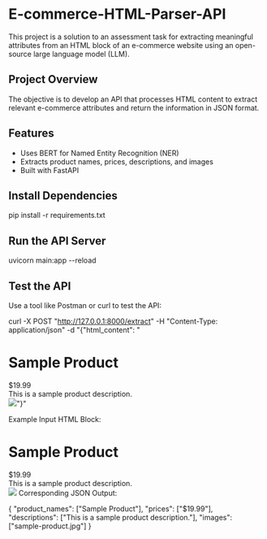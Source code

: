 # E-commerce-HTML-Parser-API

This project is a solution to an assessment task for extracting meaningful attributes from an HTML block of an e-commerce website using an open-source large language model (LLM).

## Project Overview

The objective is to develop an API that processes HTML content to extract relevant e-commerce attributes and return the information in JSON format.

## Features

- Uses BERT for Named Entity Recognition (NER)
- Extracts product names, prices, descriptions, and images
- Built with FastAPI
## Install Dependencies

pip install -r requirements.txt
## Run the API Server

uvicorn main:app --reload

## Test the API
Use a tool like Postman or curl to test the API:

curl -X POST "http://127.0.0.1:8000/extract" -H "Content-Type: application/json" -d "{\"html_content\": \"<html><head><title>Product Page</title></head><body><h1 class='product-name'>Sample Product</h1><span class='price'>$19.99</span><div class='description'>This is a sample product description.</div><img class='product-image' src='sample-product.jpg'/></body></html>\"}"

Example
Input HTML Block:

<html>
<head><title>Product Page</title></head>
<body>
<h1 class="product-name">Sample Product</h1>
<span class="price">$19.99</span>
<div class="description">This is a sample product description.</div>
<img class="product-image" src="sample-product.jpg"/>
</body>
</html>
Corresponding JSON Output:

{
  "product_names": ["Sample Product"],
  "prices": ["$19.99"],
  "descriptions": ["This is a sample product description."],
  "images": ["sample-product.jpg"]
}

